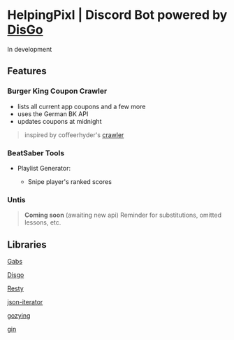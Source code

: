 # HelpingPixl | Discord Bot powered by [DisGo](https://github.com/disgoorg/disgo)

In development

## Features

### Burger King Coupon Crawler
- lists all current app coupons and a few more
- uses the German BK API
- updates coupons at midnight

> inspired by coffeerhyder's [crawler](https://github.com/coffeerhyder/BKCouponCrawler)

### BeatSaber Tools

- Playlist Generator:
  
  -  Snipe player's ranked scores
 
### Untis 

> **Coming soon** (awaiting new api)
> Reminder for substitutions, omitted lessons, etc.

## Libraries

 [Gabs](https://github.com/Jeffail/gabs/)

 [Disgo](https://github.com/disgoorg/disgo)

 [Resty](https://github.com/go-resty/resty)

 [json-iterator](github.com/json-iterator/go)

 [gozying](github.com/makiuchi-d/gozxing)

 [gin](https://github.com/gin-gonic/gin)

  
